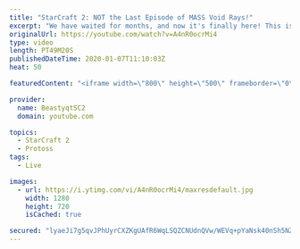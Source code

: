 ```yaml
---
title: "StarCraft 2: NOT the Last Episode of MASS Void Rays!"
excerpt: "We have waited for months, and now it's finally here! This is the VOID RAYS to GRANDMASTER series! With the new balance changes to speedy Void Rays in the latest patch, we can now begin the series right! At this point in the series, we are introducing other units into the composition to make the games"
originalUrl: https://youtube.com/watch?v=A4nR0ocrMi4
type: video
length: PT49M20S
publishedDateTime: 2020-01-07T11:10:03Z
heat: 50

featuredContent: "<iframe width=\"800\" height=\"500\" frameborder=\"0\" src=\"https://www.youtube.com/embed/A4nR0ocrMi4\" allow=\"accelerometer; autoplay; encrypted-media; gyroscope; picture-in-picture\" allowfullscreen></iframe>"

provider:
  name: BeastyqtSC2
  domain: youtube.com

topics:
  - StarCraft 2
  - Protoss
tags:
  - Live

images:
  - url: https://i.ytimg.com/vi/A4nR0ocrMi4/maxresdefault.jpg
    width: 1280
    height: 720
    isCached: true

secured: "lyaeJi7g5qvJPhUyrCXZKgUAfR6WqLSQZCNUdnQVw/WEVq+pYaNsk40nSh5NZ//pgVl3JMgjDhCsaNsUjyg4/wBOX0aXZWCEM/EmtfMwWabF00iEG/VIrYXOmsjWq7eeEC5t/q2yIyGwcqAr6OXsyuENB15uvnOjZBvnRFXCWrjFwbzQ84MzNLTsRWlvM7rA1jHtBTVkU5eJ5cFbCP3iZUj0qgA8TDiDpwQWMZSAeqBQq39bUyEgJQMgUWhOcF2cqwddRGWqWFQH2KsQtXd3ylq/pNBWlwIp+EbOGrUywyp2G6+D3apN4mp/kED1KCWFMS1Yg8AOUcaGwiRUctlXgGTXU25GY91MdaDtqrokEci8EmDkKxOj98Y4/syBTjfKem9dMae4piLHCH3j/FYcZxS5nEW/UJoIPGTOIMfOCAQ=;urmzw/mUPgLjONDOvYgwuQ=="
---
```



